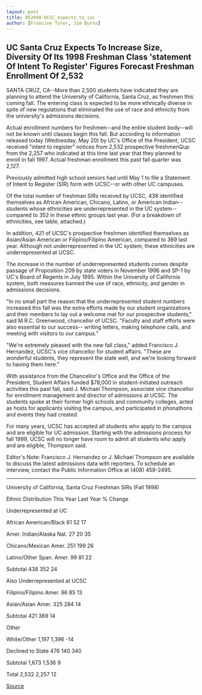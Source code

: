 ```yaml
---
layout: post
title: 052098-UCSC_expects_to_inc
author: [Francine Tyler, Jim Burns]
---
```


## UC Santa Cruz Expects To Increase Size, Diversity Of Its 1998  Freshman Class 'statement Of Intent To Register' Figures Forecast Freshman  Enrollment Of 2,532

SANTA CRUZ, CA--More than 2,500 students have indicated they are  planning to attend the University of California, Santa Cruz, as  freshmen this coming fall. The entering class is expected to be more  ethnically diverse in spite of new regulations that eliminated the use  of race and ethnicity from the university's admissions decisions.

Actual enrollment numbers for freshmen--and the entire  student body--will not be known until classes begin this fall. But  according to information released today (Wednesday, May 20) by  UC's Office of the President, UCSC received "intent to register" notices  from 2,532 prospective freshmenQup from the 2,257 who indicated  at this time last year that they planned to enroll in fall 1997. Actual  freshman enrollment this past fall quarter was 2,127.

Previously admitted high school seniors had until May 1 to file  a Statement of Intent to Register (SIR) form with UCSC--or with other  UC campuses.

Of the total number of freshman SIRs received by UCSC, 438  identified themselves as African American, Chicano, Latino, or  American Indian--students whose ethnicities are underrepresented  in the UC system--compared to 352 in these ethnic groups last year.  (For a breakdown of ethnicities, see table, attached.)

In addition, 421 of UCSC's prospective freshmen identified  themselves as Asian/Asian American or Filipino/Filipino American,  compared to 369 last year. Although not underrepresented in the UC  system, these ethnicities are underrepresented at UCSC.

The increase in the number of underrepresented students  comes despite passage of Proposition 209 by state voters in  November 1996 and SP-1 by UC's Board of Regents in July 1995.  Within the University of California system, both measures banned  the use of race, ethnicity, and gender in admissions decisions.

"In no small part the reason that the underrepresented student  numbers increased this fall was the extra efforts made by our  student organizations and their members to lay out a welcome mat  for our prospective students," said M.R.C. Greenwood, chancellor of  UCSC. "Faculty and staff efforts were also essential to our success-- writing letters, making telephone calls, and meeting with visitors to  our campus."

"We're extremely pleased with the new fall class," added  Francisco J. Hernandez, UCSC's vice chancellor for student affairs.  "These are wonderful students, they represent the state well, and  we're looking forward to having them here."

With assistance from the Chancellor's Office and the Office of  the President, Student Affairs funded $78,000 in student-initiated  outreach activities this past fall, said J. Michael Thompson, associate  vice chancellor for enrollment management and director of  admissions at UCSC. The students spoke at their former high schools  and community colleges, acted as hosts for applicants visiting the  campus, and participated in phonathons and events they had created.

For many years, UCSC has accepted all students who apply to  the campus and are eligible for UC admission. Starting with the  admissions process for fall 1999, UCSC will no longer have room to  admit all students who apply and are eligible, Thompson said.

Editor's Note: Francisco J. Hernandez or J. Michael Thompson are  available to discuss the latest admissions data with reporters. To  schedule an interview, contact the Public Information Office at (408)  459-2495.

*************

University of California, Santa Cruz Freshman SIRs (Fall 1998)

Ethnic Distribution This Year Last Year % Change

Underrepresented at UC

African American/Black 61 52 17

Amer. Indian/Alaska Nat. 27 20 35

Chicano/Mexican Amer. 251 199 26

Latino/Other Span. Amer. 99 81 22

Subtotal 438 352 24

Also Underrepresented at UCSC

Filipino/Filipino Amer. 96 85 13

Asian/Asian Amer. 325 284 14

Subtotal 421 369 14

Other

White/Other 1,197 1,396 -14

Declined to State 476 140 340

Subtotal 1,673 1,536 9

Total 2,532 2,257 12

[Source](http://www1.ucsc.edu/news_events/press_releases/archive/97-98/05-98/052098-UCSC_expects_to_inc.html "Permalink to 052098-UCSC_expects_to_inc")